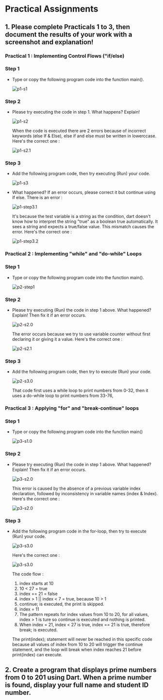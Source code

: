 # Practical Assignments

## 1. Please complete Practicals 1 to 3, then document the results of your work with a screenshot and explanation!

### Practical 1 : Implementing Control Flows ("if/else)
### Step 1 
- Type or copy the following program code into the function main().
    
    ![p1-s1](img/step1.png)

### Step 2
- Please try executing the code in step 1. What happens? Explain!
    
    ![p1-s2](img/step2.png)

    When the code is executed there are 2 errors because of incorrect  keywords (else If & Else), else if and else must be written in lowerccase. Here's the correct one :

    ![p1-s2.1](img/step2.1.png)

### Step 3 
- Add the following program code, then try executing (Run) your code.
    
    ![p1-s3](img/step3.png)

- What happened? If an error occurs, please correct it but continue using if else. There is an error :
    
    ![p1-step3.1](img/step3.1.png)
    
    It's because the test variable is a string as the condition, dart doesn't know how to interpret the string "true" as a boolean true automatically. It sees a string and expects a true/false value. This mismatch causes the error. Here's the correct one :
    
    ![p1-step3.2](img/step3.2.png)


### Practical 2 : Implementing "while" and "do-while" Loops
### Step 1
- Type or copy the following program code into the function main().

    ![p2-step1](img/p2-1.0.png)

### Step 2
- Please try executing (Run) the code in step 1 above. What happened? Explain! Then fix it if an error occurs.

    ![p2-s2.0](img/p2-1.1.png)
    
    The error occurs because we try to use variable counter without first declaring it or giving it a value. Here's the correct one :

    ![p2-s2.1](img/p2-2.0.png)

### Step 3
- Add the following program code, then try to execute (Run) your code.

    ![p2-s3.0](img/p2-3.0.png)

    That code first uses a while loop to print numbers from 0-32, then it uses a do-while loop to print numbers from 33-76,

### Practical 3 : Applying "for" and "break-continue" loops
### Step 1
- Type or copy the following program code into the function main()

    ![p3-s1.0](img/p3-1.0.png)

### Step 2
- Please try executing (Run) the code in step 1 above. What happened? Explain! Then fix it if an error occurs.

    ![p3-s2.0](img/p3-2.0.png)

    This error is caused by the absence of a previous variable index declaration, followed by inconsistency in variable names (index & Index). Here's the correct one :

    ![p3-s2.0](img/p3-2.1.png)

### Step 3
- Add the following program code in the for-loop, then try to execute (Run) your code.

    ![p3-s3.0](img/p3-s3.0.png)

    Here's the correct one :

    ![p3-s3.0](img/p3-s3.1.png)

    The code flow :
    1. index starts at 10
    2. 10 < 27 = true
    3. index == 21 = false
    4. index > 1 || index < 7 = true, because 10 > 1
    5. continue; is executed, the print is skipped.
    6. index = 11
    7. The pattern repeats for index values from 10 to 20, for all values, index > 1 is ture so continue is executed and nothing is printed.
    8. When index = 21, index < 27 is true, index == 21 is true, therefore break; is executed.
    
    The print(index); statement will never be reached in this specific code because all values of index from 10 to 20 will trigger the continue statement, and the loop will break when index reaches 21 before print(index) can execute.


## 2. Create a program that displays prime numbers from 0 to 201 using Dart. When a prime number is found, display your full name and student ID number.